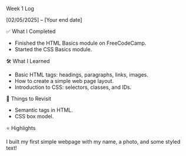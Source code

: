 Week 1 Log

[02/05/2025] – [Your end date]

✅ What I Completed

- Finished the HTML Basics module on FreeCodeCamp.
- Started the CSS Basics module.

🛠 What I Learned

- Basic HTML tags: headings, paragraphs, links, images.
- How to create a simple web page layout.
- Introduction to CSS: selectors, classes, and IDs.

🤔 Things to Revisit

- Semantic tags in HTML.
- CSS box model.

⭐ Highlights

I built my first simple webpage with my name, a photo, and some styled text!
